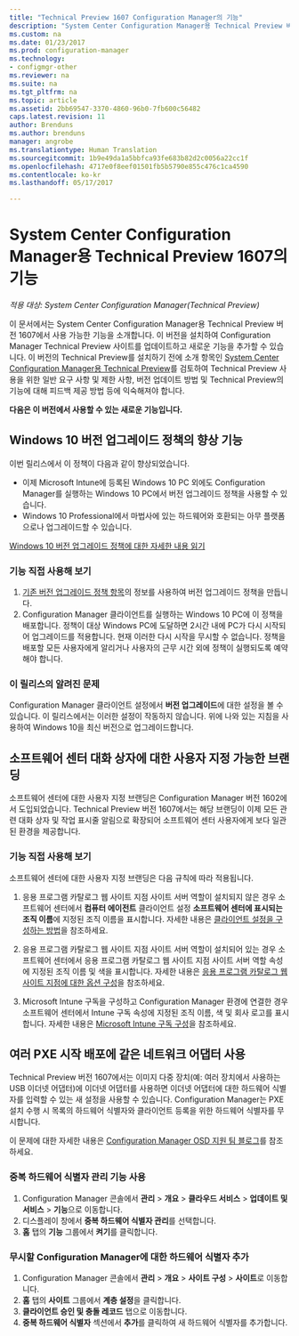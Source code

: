 ```yaml
---
title: "Technical Preview 1607 Configuration Manager의 기능"
description: "System Center Configuration Manager용 Technical Preview 버전 1607에서 사용 가능한 기능에 대해 알아봅니다."
ms.custom: na
ms.date: 01/23/2017
ms.prod: configuration-manager
ms.technology:
- configmgr-other
ms.reviewer: na
ms.suite: na
ms.tgt_pltfrm: na
ms.topic: article
ms.assetid: 2bb69547-3370-4860-96b0-7fb600c56482
caps.latest.revision: 11
author: Brenduns
ms.author: brenduns
manager: angrobe
ms.translationtype: Human Translation
ms.sourcegitcommit: 1b9e49da1a5bbfca93fe683b82d2c0056a22cc1f
ms.openlocfilehash: 4717e0f8eef01501fb5b5790e855c476c1ca4590
ms.contentlocale: ko-kr
ms.lasthandoff: 05/17/2017

---
```

# <a name="capabilities-in-technical-preview-1607-for-system-center-configuration-manager"></a>System Center Configuration Manager용 Technical Preview 1607의 기능

*적용 대상: System Center Configuration Manager(Technical Preview)*

이 문서에서는 System Center Configuration Manager용 Technical Preview 버전 1607에서 사용 가능한 기능을 소개합니다. 이 버전을 설치하여 Configuration Manager Technical Preview 사이트를 업데이트하고 새로운 기능을 추가할 수 있습니다.      이 버전의 Technical Preview를 설치하기 전에 소개 항목인 [System Center Configuration Manager용 Technical Preview](../../core/get-started/technical-preview.md)를 검토하여 Technical Preview 사용을 위한 일반 요구 사항 및 제한 사항, 버전 업데이트 방법 및 Technical Preview의 기능에 대해 피드백 제공 방법 등에 익숙해져야 합니다.    


**다음은 이 버전에서 사용할 수 있는 새로운 기능입니다.**  

## <a name="dmp_edition"></a>Windows 10 버전 업그레이드 정책의 향상 기능

이번 릴리스에서 이 정책이 다음과 같이 향상되었습니다.

* 이제 Microsoft Intune에 등록된 Windows 10 PC 외에도 Configuration Manager를 실행하는 Windows 10 PC에서 버전 업그레이드 정책을 사용할 수 있습니다.
* Windows 10 Professional에서 마법사에 있는 하드웨어와 호환되는 아무 플랫폼으로나 업그레이드할 수 있습니다.

[Windows 10 버전 업그레이드 정책에 대한 자세한 내용 읽기](/sccm/compliance/deploy-use/upgrade-windows-version)

### <a name="try-it-out"></a>기능 직접 사용해 보기

1. [기존 버전 업그레이드 정책 항목](/sccm/compliance/deploy-use/upgrade-windows-version)의 정보를 사용하여 버전 업그레이드 정책을 만듭니다.
2. Configuration Manager 클라이언트를 실행하는 Windows 10 PC에 이 정책을 배포합니다.
정책이 대상 Windows PC에 도달하면 2시간 내에 PC가 다시 시작되어 업그레이드를 적용합니다. 현재 이러한 다시 시작을 무시할 수 없습니다. 정책을 배포할 모든 사용자에게 알리거나 사용자의 근무 시간 외에 정책이 실행되도록 예약해야 합니다.

### <a name="known-issue-with-this-release"></a>이 릴리스의 알려진 문제
Configuration Manager 클라이언트 설정에서 **버전 업그레이드**에 대한 설정을 볼 수 있습니다. 이 릴리스에서는 이러한 설정이 작동하지 않습니다. 위에 나와 있는 지침을 사용하여 Windows 10을 최신 버전으로 업그레이드합니다.

## <a name="customizable-branding-for-software-center-dialogs"></a>소프트웨어 센터 대화 상자에 대한 사용자 지정 가능한 브랜딩

소프트웨어 센터에 대한 사용자 지정 브랜딩은 Configuration Manager 버전 1602에서 도입되었습니다. Technical Preview 버전 1607에서는 해당 브랜딩이 이제 모든 관련 대화 상자 및 작업 표시줄 알림으로 확장되어 소프트웨어 센터 사용자에게 보다 일관된 환경을 제공합니다.

### <a name="try-it-out"></a>기능 직접 사용해 보기

소프트웨어 센터에 대한 사용자 지정 브랜딩은 다음 규칙에 따라 적용됩니다.

1. 응용 프로그램 카탈로그 웹 사이트 지점 사이트 서버 역할이 설치되지 않은 경우 소프트웨어 센터에서 **컴퓨터 에이전트** 클라이언트 설정 **소프트웨어 센터에 표시되는 조직 이름**에 지정된 조직 이름을 표시합니다. 자세한 내용은 [클라이언트 설정을 구성하는 방법](../../core/clients/deploy/configure-client-settings.md)을 참조하세요.

2. 응용 프로그램 카탈로그 웹 사이트 지점 사이트 서버 역할이 설치되어 있는 경우 소프트웨어 센터에서 응용 프로그램 카탈로그 웹 사이트 지점 사이트 서버 역할 속성에 지정된 조직 이름 및 색을 표시합니다. 자세한 내용은 [응용 프로그램 카탈로그 웹 사이트 지점에 대한 옵션 구성](../../core/servers/deploy/configure/configuration-options-for-site-system-roles.md#BKMK_ApplicationCatalog_Website)을 참조하세요.

3. Microsoft Intune 구독을 구성하고 Configuration Manager 환경에 연결한 경우 소프트웨어 센터에서 Intune 구독 속성에 지정된 조직 이름, 색 및 회사 로고를 표시합니다. 자세한 내용은 [Microsoft Intune 구독 구성](/mdm/deploy-use/configure-intune-subscription)을 참조하세요.

## <a name="use-the-same-network-adapter-for-multiple-pxe-initiated-deployments"></a>여러 PXE 시작 배포에 같은 네트워크 어댑터 사용
Technical Preview 버전 1607에서는 이미지 다중 장치(예: 여러 장치에서 사용하는 USB 이더넷 어댑터)에 이더넷 어댑터를 사용하면 이더넷 어댑터에 대한 하드웨어 식별자를 입력할 수 있는 새 설정을 사용할 수 있습니다. Configuration Manager는 PXE 설치 수행 시 목록의 하드웨어 식별자와 클라이언트 등록을 위한 하드웨어 식별자를 무시합니다.

이 문제에 대한 자세한 내용은 [Configuration Manager OSD 지원 팀 블로그](https://blogs.technet.microsoft.com/system_center_configuration_manager_operating_system_deployment_support_blog/2015/08/27/reusing-the-same-nic-for-multiple-pxe-initiated-deployments-in-system-center-configuration-manger-osd/)를 참조하세요.  

### <a name="enable-the-feature-to-manage-duplicate-hardware-identifiers"></a>중복 하드웨어 식별자 관리 기능 사용  
1. Configuration Manager 콘솔에서 **관리** > **개요** > **클라우드 서비스** > **업데이트 및 서비스** > **기능**으로 이동합니다.
2. 디스플레이 창에서 **중복 하드웨어 식별자 관리**를 선택합니다.
3. **홈** 탭의 **기능** 그룹에서 **켜기**를 클릭합니다.

### <a name="add-hardware-identifiers-for-configuration-manager-to-ignore"></a>무시할 Configuration Manager에 대한 하드웨어 식별자 추가  
1. Configuration Manager 콘솔에서 **관리** > **개요** > **사이트 구성** > **사이트**로 이동합니다.
2. **홈** 탭의 **사이트** 그룹에서 **계층 설정**을 클릭합니다.
3. **클라이언트 승인 및 충돌 레코드** 탭으로 이동합니다.
4. **중복 하드웨어 식별자** 섹션에서 **추가**를 클릭하여 새 하드웨어 식별자를 추가합니다.

